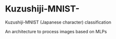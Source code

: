 # Kuzushiji-MNIST-
Kuzushiji-MNIST (Japanese character) classification

An architecture to process images based on MLPs
